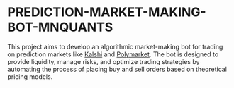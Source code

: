 # PREDICTION-MARKET-MAKING-BOT-MNQUANTS

This project aims to develop an algorithmic market-making bot for trading on prediction markets like [Kalshi](https://kalshi.com/api) and [Polymarket](https://polymarket.com/). The bot is designed to provide liquidity, manage risks, and optimize trading strategies by automating the process of placing buy and sell orders based on theoretical pricing models.